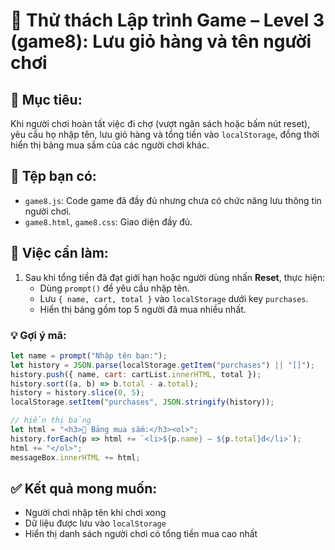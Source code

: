 
# 🛒 Thử thách Lập trình Game – Level 3 (game8): Lưu giỏ hàng và tên người chơi

## 🧠 Mục tiêu:
Khi người chơi hoàn tất việc đi chợ (vượt ngân sách hoặc bấm nút reset), yêu cầu họ nhập tên, lưu giỏ hàng và tổng tiền vào `localStorage`, đồng thời hiển thị bảng mua sắm của các người chơi khác.

## 📂 Tệp bạn có:
- `game8.js`: Code game đã đầy đủ nhưng chưa có chức năng lưu thông tin người chơi.
- `game8.html`, `game8.css`: Giao diện đầy đủ.

## 🔧 Việc cần làm:
1. Sau khi tổng tiền đã đạt giới hạn hoặc người dùng nhấn **Reset**, thực hiện:
   - Dùng `prompt()` để yêu cầu nhập tên.
   - Lưu `{ name, cart, total }` vào `localStorage` dưới key `purchases`.
   - Hiển thị bảng gồm top 5 người đã mua nhiều nhất.

### 💡 Gợi ý mã:
```js
let name = prompt("Nhập tên bạn:");
let history = JSON.parse(localStorage.getItem("purchases") || "[]");
history.push({ name, cart: cartList.innerHTML, total });
history.sort((a, b) => b.total - a.total);
history = history.slice(0, 5);
localStorage.setItem("purchases", JSON.stringify(history));

// hiển thị bảng
let html = "<h3>🧾 Bảng mua sắm:</h3><ol>";
history.forEach(p => html += `<li>${p.name} – ${p.total}đ</li>`);
html += "</ol>";
messageBox.innerHTML += html;
```

## ✅ Kết quả mong muốn:
- Người chơi nhập tên khi chơi xong
- Dữ liệu được lưu vào `localStorage`
- Hiển thị danh sách người chơi có tổng tiền mua cao nhất
